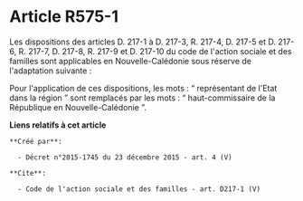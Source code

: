 # Article R575-1

Les dispositions des articles D. 217-1 à D. 217-3, R. 217-4, D. 217-5 et D. 217-6, R. 217-7, D. 217-8, R. 217-9 et D. 217-10
du code de l'action sociale et des familles sont applicables en Nouvelle-Calédonie sous réserve de l'adaptation suivante : 

Pour l'application de ces dispositions, les mots : “ représentant de l'Etat dans la région ” sont remplacés par les mots : “
haut-commissaire de la République en Nouvelle-Calédonie ”.

**Liens relatifs à cet article**

	**Créé par**:

	  - Décret n°2015-1745 du 23 décembre 2015 - art. 4 (V)

	**Cite**:

	  - Code de l'action sociale et des familles - art. D217-1 (V)
